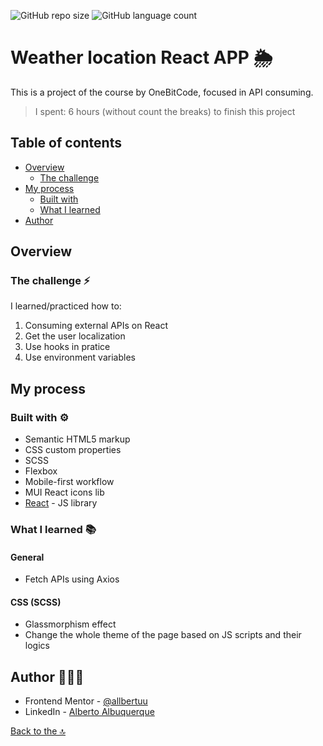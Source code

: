 ![GitHub repo size](https://img.shields.io/github/repo-size/allbertuu/weather-location?style=for-the-badge)
![GitHub language count](https://img.shields.io/github/languages/count/allbertuu/weather-location?style=for-the-badge)

# Weather location React APP 🌦

This is a project of the course by OneBitCode, focused in API consuming.
> I spent: 6 hours (without count the breaks) to finish this project 

## Table of contents

- [Overview](#overview)
  - [The challenge](#the-challenge-)
- [My process](#my-process)
  - [Built with](#built-with-)
  - [What I learned](#what-i-learned-)
- [Author](#author-%EF%B8%8F)

## Overview

### The challenge ⚡

I learned/practiced how to:

1. Consuming external APIs on React
2. Get the user localization
3. Use hooks in pratice
4. Use environment variables

## My process 

### Built with ⚙

- Semantic HTML5 markup
- CSS custom properties
- SCSS
- Flexbox
- Mobile-first workflow
- MUI React icons lib
- [React](https://reactjs.org/) - JS library

### What I learned 📚

#### General
- Fetch APIs using Axios
#### CSS (SCSS)
- Glassmorphism effect
- Change the whole theme of the page based on JS scripts and their logics

## Author 🙎🏻‍♂️
<!-- - Website - [Add your name here](https://www.your-site.com) -->
- Frontend Mentor - [@allbertuu](https://www.frontendmentor.io/profile/allbertuu)
- LinkedIn - [Alberto Albuquerque](https://www.linkedin.com/in/albertov-albuquerque/)

[Back to the 🔝](#weather-location-react-app-)
